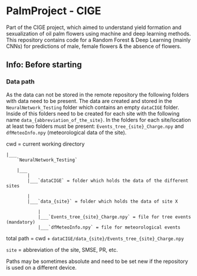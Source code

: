 # PalmProject - CIGE
Part of the CIGE project, which aimed to understand yield formation and sexualization of oil palm flowers using machine and deep learning methods. This repository contains code for a Random Forest & Deep Learning (mainly CNNs) for predictions of male, female flowers & the absence of flowers.

## **Info:** Before starting
### Data path

As the data can not be stored in the remote repository the following folders with data need to be present. The data are created and stored in the `NeuralNetwork_Testing` folder which contains an empty `dataCIGE` folder. Inside of this folders need to be created for each site with the following name `data_{abbreviation_of_the_site}`. In the folders for each site/location at least two folders must be present: `Events_tree_{site}_Charge.npy` and `dfMeteoInfo.npy` (meteorological data of the site).

cwd = current working directory
    
    |___
        `NeuralNetwork_Testing`
    
        |___
            |
            |___`dataCIGE` = folder which holds the data of the different sites
    
            |
            |___`data_{site}` = folder which holds the data of site X
            
                |
                |___`Events_tree_{site}_Charge.npy` = file for tree events (mandatory)
                |___`dfMeteoInfo.npy` = file for meteorological events

total path =  cwd + `dataCIGE/data_{site}/Events_tree_{site}_Charge.npy`

`site` = abbreviation of the site, SMSE, PR, etc.

Paths may be sometimes absolute and need to be set new if the repository is used on a different device.
